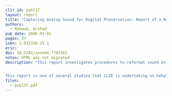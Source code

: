 ```yaml
---
clir_id: pub137
layout: report
title: "Capturing Analog Sound for Digital Preservation: Report of a Roundtable Discussion of Best Practices for Transferring Analog Discs and Tapes"
authors: 
  - Mahmud, Arshad
pub_date: 2006-03-01
pages: 37
isbn: 1-932326-25-1
eric:
doi: 10.5281/zenodo.7785361
notes: HTML was not migrated
description: "This report investigates procedures to reformat sound on analog carriers to digital media or files. It summarizes discussions and recommendations emerging from a meeting of leading audio preservation engineers held January 29–30, 2004, to assess the present state of standards and best practices for capturing sound from analog discs and tapes.


This report is one of several studies that CLIR is undertaking on behalf of the Library of Congress and the National Recording Preservation Board."
files:
  - pub137.pdf
---
```

